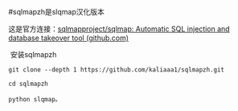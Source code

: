#sqlmapzh是slqmap汉化版本

这是官方连接：[sqlmapproject/sqlmap: Automatic SQL injection and database takeover tool (github.com)](https://github.com/sqlmapproject/sqlmap)

 安装sqlmapzh

    git clone --depth 1 https://github.com/kaliaaa1/sqlmapzh.git

```
cd sqlmapzh
```

```
python slqmap。
```


